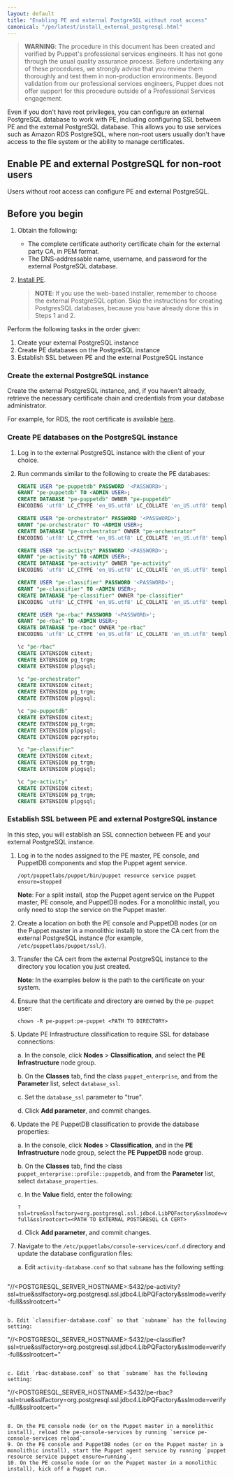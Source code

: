 ```yaml
---
layout: default
title: "Enabling PE and external PostgreSQL without root access"
canonical: "/pe/latest/install_external_postgresql.html"
---
```


> **WARNING**: The procedure in this document has been created and verified by Puppet's professional services engineers. It has not gone through the usual quality assurance process. Before undertaking any of these procedures, we strongly advise that you review them thoroughly and test them in non-production environments. Beyond validation from our professional services engineers, Puppet does not offer support for this procedure outside of a Professional Services engagement.

Even if you don't have root privileges, you can configure an external PostgreSQL database to work with PE, including configuring SSL between PE and the external PostgreSQL database. This allows you to use services such as Amazon RDS PostgreSQL, where non-root users usually don't have access to the file system or the ability to manage certificates.

## Enable PE and external PostgreSQL for non-root users

Users without root access can configure PE and external PostgreSQL.

## Before you begin

1. Obtain the following:

   - The complete certificate authority certificate chain for the external party CA, in PEM format.
   - The DNS-addressable name, username, and password for the external PostgreSQL database.

2. [Install PE](./install_basic.html#choose-an-installation-method).

   >**NOTE**: If you use the web-based installer, remember to choose the external PostgreSQL option. Skip the instructions for creating PostgresSQL databases, because you have already done this in Steps 1 and 2.
   
Perform the following tasks in the order given:

1. Create your external PostgreSQL instance
2. Create PE databases on the PostgreSQL instance
3. Establish SSL between PE and the external PostgreSQL instance


### Create the external PostgreSQL instance

Create the external PostgreSQL instance, and, if you haven't already, retrieve the necessary certificate chain and credentials from your database administrator.

For example, for RDS, the root certificate is available [here](https://s3.amazonaws.com/rds-downloads/rds-ca-2015-root.pem).

### Create PE databases on the PostgreSQL instance

1. Log in to the external PostgreSQL instance with the client of your choice.

2. Run commands similar to the following to create the PE databases:

   ~~~SQL
   CREATE USER "pe-puppetdb" PASSWORD '<PASSWORD>';
   GRANT "pe-puppetdb" TO <ADMIN USER>;
   CREATE DATABASE "pe-puppetdb" OWNER "pe-puppetdb"
   ENCODING 'utf8' LC_CTYPE 'en_US.utf8' LC_COLLATE 'en_US.utf8' template template0;

   CREATE USER "pe-orchestrator" PASSWORD '<PASSWORD>';
   GRANT "pe-orchestrator" TO <ADMIN USER>;
   CREATE DATABASE "pe-orchestrator" OWNER "pe-orchestrator"
   ENCODING 'utf8' LC_CTYPE 'en_US.utf8' LC_COLLATE 'en_US.utf8' template template0;

   CREATE USER "pe-activity" PASSWORD '<PASSWORD>';
   GRANT "pe-activity" TO <ADMIN USER>;
   CREATE DATABASE "pe-activity" OWNER "pe-activity"
   ENCODING 'utf8' LC_CTYPE 'en_US.utf8' LC_COLLATE 'en_US.utf8' template template0;

   CREATE USER "pe-classifier" PASSWORD '<PASSWORD>';
   GRANT "pe-classifier" TO <ADMIN USER>;
   CREATE DATABASE "pe-classifier" OWNER "pe-classifier"
   ENCODING 'utf8' LC_CTYPE 'en_US.utf8' LC_COLLATE 'en_US.utf8' template template0;

   CREATE USER "pe-rbac" PASSWORD '<PASSWORD>';
   GRANT "pe-rbac" TO <ADMIN USER>;
   CREATE DATABASE "pe-rbac" OWNER "pe-rbac"
   ENCODING 'utf8' LC_CTYPE 'en_US.utf8' LC_COLLATE 'en_US.utf8' template template0;

   \c "pe-rbac"
   CREATE EXTENSION citext;
   CREATE EXTENSION pg_trgm;
   CREATE EXTENSION plpgsql;

   \c "pe-orchestrator"
   CREATE EXTENSION citext;
   CREATE EXTENSION pg_trgm;
   CREATE EXTENSION plpgsql;

   \c "pe-puppetdb"
   CREATE EXTENSION citext;
   CREATE EXTENSION pg_trgm;
   CREATE EXTENSION plpgsql;
   CREATE EXTENSION pgcrypto;

   \c "pe-classifier"
   CREATE EXTENSION citext;
   CREATE EXTENSION pg_trgm;
   CREATE EXTENSION plpgsql;

   \c "pe-activity"
   CREATE EXTENSION citext;
   CREATE EXTENSION pg_trgm;
   CREATE EXTENSION plpgsql;
   ~~~


### Establish SSL between PE and external PostgreSQL instance

In this step, you will establish an SSL connection between PE and your external PostgreSQL instance.

1. Log in to the nodes assigned to the PE master, PE console, and PuppetDB components and stop the Puppet agent service.

   ~~~
   /opt/puppetlabs/puppet/bin/puppet resource service puppet ensure=stopped
   ~~~

   **Note**: For a split install, stop the Puppet agent service on the Puppet master, PE console, and PuppetDB nodes. For a monolithic install, you only need to stop the service on the Puppet master.

2. Create a location on both the PE console and PuppetDB nodes (or on the Puppet master in a monolithic install) to store the CA cert from the external PostgreSQL instance (for example, `/etc/puppetlabs/puppet/ssl/`).

3. Transfer the CA cert from the external PostgreSQL instance to the directory you location you just created.

   **Note**: In the examples below <PATH TO EXTERNAL POSTGRESQL CA CERT> is the path to the certificate on your system.

4. Ensure that the certificate and directory are owned by the `pe-puppet` user:

   ~~~
   chown -R pe-puppet:pe-puppet <PATH TO DIRECTORY>
   ~~~

5. Update PE Infrastructure classification to require SSL for database connections:

   a. In the console, click **Nodes** > **Classification**, and select the **PE Infrastructure** node group.

   b. On the **Classes** tab, find the class `puppet_enterprise`, and from the **Parameter** list, select `database_ssl`.

   c. Set the `database_ssl` parameter to "true".

   d. Click **Add parameter**, and commit changes.


6. Update the PE PuppetDB classification to provide the database properties:

   a. In the console, click **Nodes** > **Classification**, and in the **PE Infrastructure** node group, select the **PE PuppetDB** node group.

   b. On the **Classes** tab, find the class `puppet_enterprise::profile::puppetdb`, and from the **Parameter** list, select `database_properties`.

   c. In the **Value** field, enter the following:
   
   ~~~       
   ?ssl=true&sslfactory=org.postgresql.ssl.jdbc4.LibPQFactory&sslmode=verify-full&sslrootcert=<PATH TO EXTERNAL POSTGRESQL CA CERT>
   ~~~
       

   d. Click **Add parameter**, and commit changes.

7. Navigate to the `/etc/puppetlabs/console-services/conf.d` directory and update the database configuration files:

   a. Edit `activity-database.conf` so that `subname` has the following setting:

   ~~~
"//<POSTGRESQL_SERVER_HOSTNAME>:5432/pe-activity?ssl=true&sslfactory=org.postgresql.ssl.jdbc4.LibPQFactory&sslmode=verify-full&sslrootcert=<PATH TO EXTERNAL POSTGRESQL CA CERT>"
   ~~~

   b. Edit `classifier-database.conf` so that `subname` has the following setting:

   ~~~
   "//<POSTGRESQL_SERVER_HOSTNAME>:5432/pe-classifier?ssl=true&sslfactory=org.postgresql.ssl.jdbc4.LibPQFactory&sslmode=verify-full&sslrootcert=<PATH TO EXTERNAL POSTGRESQL CA CERT>"
   ~~~

   c. Edit `rbac-database.conf` so that `subname` has the following setting:

   ~~~
 "//<POSTGRESQL_SERVER_HOSTNAME>:5432/pe-rbac?ssl=true&sslfactory=org.postgresql.ssl.jdbc4.LibPQFactory&sslmode=verify-full&sslrootcert=<PATH TO EXTERNAL POSTGRESQL CA CERT>"
   ~~~

8. On the PE console node (or on the Puppet master in a monolithic install), reload the pe-console-services by running `service pe-console-services reload`.
9. On the PE console and PuppetDB nodes (or on the Puppet master in a monolithic install), start the Puppet agent service by running `puppet resource service puppet ensure=running`.
10. On the PE console node (or on the Puppet master in a monolithic install), kick off a Puppet run.


